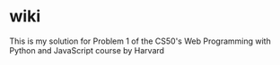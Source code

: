 # wiki
This is my solution for Problem 1 of the CS50's Web Programming with Python and JavaScript course by Harvard
